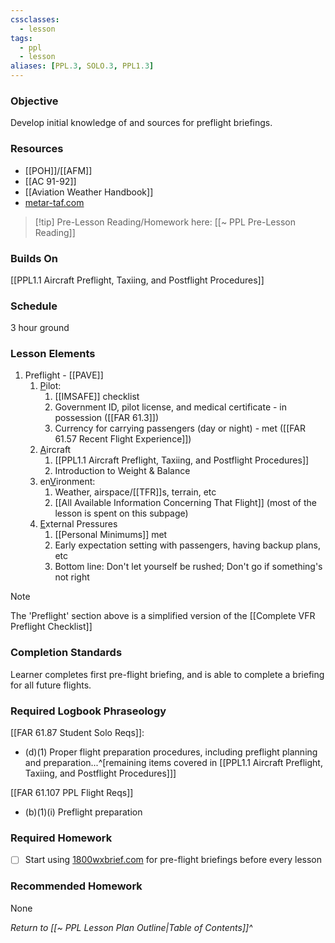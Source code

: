 ```yaml
---
cssclasses:
  - lesson
tags:
  - ppl
  - lesson
aliases: [PPL.3, SOLO.3, PPL1.3]
---
```


### Objective
Develop initial knowledge of and sources for preflight briefings.

### Resources
- [[POH]]/[[AFM]]
- [[AC 91-92]]
- [[Aviation Weather Handbook]]
- [metar-taf.com](https://metar-taf.com/)

> [!tip] Pre-Lesson Reading/Homework here: [[~ PPL Pre-Lesson Reading]]

### Builds On
[[PPL1.1 Aircraft Preflight, Taxiing, and Postflight Procedures]]

### Schedule
3 hour ground

### Lesson Elements
1. Preflight - [[PAVE]]
	1. <u>P</u>ilot:
		1. [[IMSAFE]] checklist
		2. Government ID, pilot license, and medical certificate - in possession ([[FAR 61.3]])
		4. Currency for carrying passengers (day or night) - met ([[FAR 61.57 Recent Flight Experience]])
	2. <u>A</u>ircraft
		1. [[PPL1.1 Aircraft Preflight, Taxiing, and Postflight Procedures]]
		2.  Introduction to Weight & Balance
	3. en<u>V</u>ironment:
		1. Weather, airspace/[[TFR]]s, terrain, etc
		2. [[All Available Information Concerning That Flight]] (most of the lesson is spent on this subpage)
	4. <u>E</u>xternal Pressures
		1. [[Personal Minimums]] met
		2. Early expectation setting with passengers, having backup plans, etc
		3. Bottom line: Don't let yourself be rushed; Don't go if something's not right

> [!note]
> The 'Preflight' section above is a simplified version of the [[Complete VFR Preflight Checklist]]


### Completion Standards
Learner completes first pre-flight briefing, and is able to complete a briefing for all future flights.

### Required Logbook Phraseology
[[FAR 61.87 Student Solo Reqs]]: 
- (d)(1) Proper flight preparation procedures, including preflight planning and preparation...^[remaining items covered in [[PPL1.1 Aircraft Preflight, Taxiing, and Postflight Procedures]]]

[[FAR 61.107 PPL Flight Reqs]]
- (b)(1)(i) Preflight preparation

### Required Homework
- [ ] Start using [1800wxbrief.com](https://www.1800wxbrief.com) for pre-flight briefings before every lesson

### Recommended Homework
None

*Return to [[~ PPL Lesson Plan Outline|Table of Contents]]^*